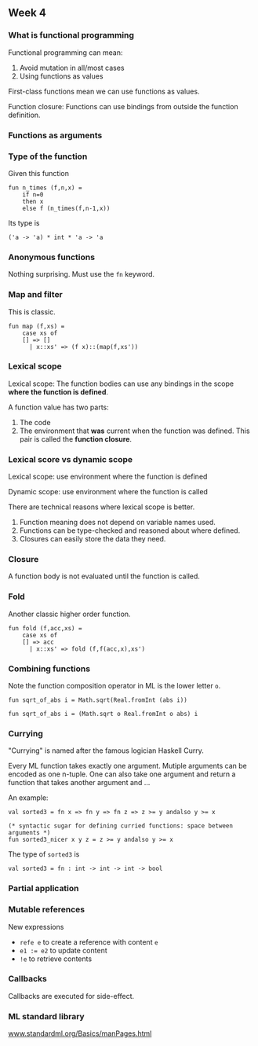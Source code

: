 ## Week 4

### What is functional programming

Functional programming can mean:
1. Avoid mutation in all/most cases
2. Using functions as values

First-class functions mean we can use functions 
as values.

Function closure: Functions can use 
bindings from outside the function definition.

### Functions as arguments

### Type of the function

Given this function
```
fun n_times (f,n,x) = 
    if n=0
    then x
    else f (n_times(f,n-1,x))
```

Its type is 
```
('a -> 'a) * int * 'a -> 'a
```

### Anonymous functions

Nothing surprising. Must use the `fn` keyword.

### Map and filter

This is classic.
```
fun map (f,xs) =
    case xs of
	[] => []
      | x::xs' => (f x)::(map(f,xs'))
```

### Lexical scope

Lexical scope: The function bodies can use any bindings
in the scope **where the function is defined**.

A function value has two parts:
1. The code
2. The environment that **was** current when the function was defined.
This pair is called the **function closure**.


### Lexical score vs dynamic scope

Lexical scope: use environment where the function is defined

Dynamic scope: use environment where the function is called

There are technical reasons where lexical scope is better.
1. Function meaning does not depend on variable names used.
2. Functions can be type-checked and reasoned about where defined.
3. Closures can easily store the data they need.

### Closure

A function body is not evaluated until the function is called.

### Fold

Another classic higher order function.
```
fun fold (f,acc,xs) =
    case xs of 
	[] => acc
      | x::xs' => fold (f,f(acc,x),xs')
```

### Combining functions

Note the function composition operator in ML is the lower letter `o`.
```
fun sqrt_of_abs i = Math.sqrt(Real.fromInt (abs i))

fun sqrt_of_abs i = (Math.sqrt o Real.fromInt o abs) i
```

### Currying

"Currying" is named after the famous logician Haskell Curry.

Every ML function takes exactly one argument. 
Mutiple arguments can be encoded as one n-tuple. 
One can also take one argument and return a function that 
takes another argument and ...

An example: 
```
val sorted3 = fn x => fn y => fn z => z >= y andalso y >= x

(* syntactic sugar for defining curried functions: space between arguments *)
fun sorted3_nicer x y z = z >= y andalso y >= x
```
The type of `sorted3` is 
```
val sorted3 = fn : int -> int -> int -> bool
```

### Partial application

### Mutable references

New expressions
- `refe e` to create a reference with content `e`
- `e1 := e2` to update content
- `!e` to retrieve contents

### Callbacks

Callbacks are executed for side-effect.

### ML standard library

www.standardml.org/Basics/manPages.html

